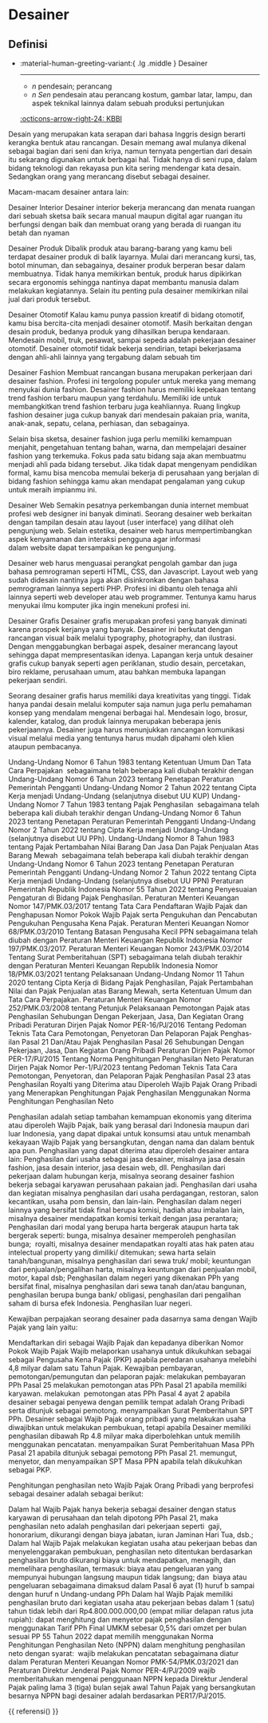 # Desainer

## Definisi

<div class="grid cards" markdown>

-   :material-human-greeting-variant:{ .lg .middle } Desainer

    ---

    - *n* pendesain; perancang
    - *n* *Sen* pendesain atau perancang kostum, gambar latar, lampu, dan aspek teknikal lainnya dalam sebuah produksi pertunjukan

    [:octicons-arrow-right-24: KBBI](https://kbbi.kemdikbud.go.id/entri/desainer)

</div>

Desain yang merupakan kata serapan dari bahasa Inggris design berarti kerangka bentuk atau rancangan. Desain memang awal mulanya dikenal sebagai bagian dari seni dan kriya, namun ternyata pengertian dari desain itu sekarang digunakan untuk berbagai hal. Tidak hanya di seni rupa, dalam bidang teknologi dan rekayasa pun kita sering mendengar kata desain. Sedangkan orang yang merancang disebut sebagai desainer.

Macam-macam desainer antara lain:

Desainer Interior
Desainer interior bekerja merancang dan menata ruangan dari sebuah sketsa baik secara manual maupun digital agar ruangan itu berfungsi dengan baik dan membuat orang yang berada di ruangan itu betah dan nyaman

Desainer Produk
Dibalik produk atau barang-barang yang kamu beli terdapat desainer produk di balik layarnya. Mulai dari merancang kursi, tas, botol minuman, dan sebagainya, desainer produk berperan besar dalam membuatnya. Tidak hanya memikirkan bentuk, produk harus dipikirkan secara ergonomis sehingga nantinya dapat membantu manusia dalam melakukan kegiatannya. Selain itu penting pula desainer memikirkan nilai jual dari produk tersebut.

Desainer Otomotif
Kalau kamu punya passion kreatif di bidang otomotif, kamu bisa bercita-cita menjadi desainer otomotif. Masih berkaitan dengan desain produk, bedanya produk yang dihasilkan berupa kendaraan. Mendesain mobil, truk, pesawat, sampai sepeda adalah pekerjaan desainer otomotif. Desainer otomotif tidak bekerja sendirian, tetapi bekerjasama dengan ahli-ahli lainnya yang tergabung dalam sebuah tim

Desainer Fashion
Membuat rancangan busana merupakan perkerjaan dari desainer fashion. Profesi ini tergolong populer untuk mereka yang memang menyukai dunia fashion. Desainer fashion harus memiliki kepekaan tentang trend fashion terbaru maupun yang terdahulu. Memiliki ide untuk membangkitkan trend fashion terbaru juga keahliannya. Ruang lingkup fashion desainer juga cukup banyak dari mendesain pakaian pria, wanita, anak-anak, sepatu, celana, perhiasan, dan sebagainya.

Selain bisa sketsa, desainer fashion juga perlu memiliki kemampuan menjahit, pengetahuan tentang bahan, warna, dan mempelajari desainer fashion yang terkemuka. Fokus pada satu bidang saja akan membuatmu menjadi ahli pada bidang tersebut. Jika tidak dapat mengenyam pendidikan formal, kamu bisa mencoba memulai bekerja di perusahaan yang berjalan di bidang fashion sehingga kamu akan mendapat pengalaman yang cukup untuk meraih impianmu ini.

Desainer Web
Semakin pesatnya perkembangan dunia internet membuat profesi web designer ini banyak diminati. Seorang desainer web berkaitan dengan tampilan desain atau layout (user interface) yang dilihat oleh pengunjung web. Selain estetika, desainer web harus mempertimbangkan aspek kenyamanan dan interaksi pengguna agar informasi dalam website dapat tersampaikan ke pengunjung.

Desainer web harus menguasai perangkat pengolah gambar dan juga bahasa pemrograman seperti HTML, CSS, dan Javascript. Layout web yang sudah didesain nantinya juga akan disinkronkan dengan bahasa pemrograman lainnya seperti PHP. Profesi ini dibantu oleh tenaga ahli lainnya seperti web developer atau web programmer. Tentunya kamu harus menyukai ilmu komputer jika ingin menekuni profesi ini.

Desainer Grafis
Desainer grafis merupakan profesi yang banyak diminati karena prospek kerjanya yang banyak. Desainer ini berkutat dengan rancangan visual baik melalui typography, photography, dan ilustrasi. Dengan menggabungkan berbagai aspek, desainer merancang layout sehingga dapat mempresentasikan idenya. Lapangan kerja untuk desainer grafis cukup banyak seperti agen periklanan, studio desain, percetakan, biro reklame, perusahaan umum, atau bahkan membuka lapangan pekerjaan sendiri.

Seorang desainer grafis harus memiliki daya kreativitas yang tinggi. Tidak hanya pandai desain melalui komputer saja namun juga perlu pemahaman konsep yang mendalam mengenai berbagai hal. Mendesain logo, brosur, kalender, katalog, dan produk lainnya merupakan beberapa jenis pekerjaannya. Desainer juga harus menunjukkan rancangan komunikasi visual melalui media yang tentunya harus mudah dipahami oleh klien ataupun pembacanya.


Undang-Undang Nomor 6 Tahun 1983 tentang Ketentuan Umum Dan Tata Cara Perpajakan  sebagaimana telah beberapa kali diubah terakhir dengan Undang-Undang Nomor 6 Tahun 2023 tentang Penetapan Peraturan Pemerintah Pengganti Undang-Undang Nomor 2 Tahun 2022 tentang Cipta Kerja menjadi Undang-Undang (selanjutnya disebut UU KUP)
Undang-Undang Nomor 7 Tahun 1983 tentang Pajak Penghasilan  sebagaimana telah beberapa kali diubah terakhir dengan Undang-Undang Nomor 6 Tahun 2023 tentang Penetapan Peraturan Pemerintah Pengganti Undang-Undang Nomor 2 Tahun 2022 tentang Cipta Kerja menjadi Undang-Undang (selanjutnya disebut UU PPh).
Undang-Undang Nomor 8 Tahun 1983 tentang Pajak Pertambahan Nilai Barang Dan Jasa Dan Pajak Penjualan Atas Barang Mewah  sebagaimana telah beberapa kali diubah terakhir dengan Undang-Undang Nomor 6 Tahun 2023 tentang Penetapan Peraturan Pemerintah Pengganti Undang-Undang Nomor 2 Tahun 2022 tentang Cipta Kerja menjadi Undang-Undang (selanjutnya disebut UU PPN)
Peraturan Pemerintah Republik Indonesia No­mor 55 Tahun 2022 tentang Penyesuaian Pengaturan di Bidang Pajak Penghasilan.
Peraturan Menteri Keuangan Nomor 147/PMK.03/2017 tentang Tata Cara Pendaftaran Wajib Pajak dan Penghapusan Nomor Pokok Wajib Pajak serta Pengukuhan dan Pencabutan Pengukuhan Pengusaha Kena Pajak.
Peraturan Menteri Keuangan Nomor 68/PMK.03/2010 Tentang Batasan Pengusaha Kecil PPN sebagaimana telah diubah dengan Peratur­an Menteri Keuangan Republik Indonesia Nomor 197/PMK.03/2017.
Peraturan Menteri Keuangan Nomor 243/PMK.03/2014 Tentang Surat Pemberitahuan (SPT) sebagaimana telah diubah terakhir dengan Pera­turan Menteri Keuangan Republik Indonesia Nomor 18/PMK.03/2021 tentang Pelaksanaan Undang-Undang Nomor 11 Tahun 2020 tentang Cipta Kerja di Bidang Pajak Penghasilan, Pajak Pertambahan Nilai dan Pajak Penjualan atas Barang Mewah, serta Ketentuan Umum dan Tata Cara Perpajakan.
Peraturan Menteri Keuangan Nomor 252/PMK.03/2008 tentang Petunjuk Pelaksanaan Pemotongan Pajak atas Penghasilan Sehu­bungan Dengan Pekerjaan, Jasa, Dan Kegiatan Orang Pribadi
Peraturan Dirjen Pajak Nomor PER-16/PJ/2016 Tentang Pedoman Teknis Tata Cara Pemoton­gan, Penyetoran Dan Pelaporan Pajak Penghas­ilan Pasal 21 Dan/Atau Pajak Penghasilan Pasal 26 Sehubungan Dengan Pekerjaan, Jasa, Dan Kegiatan Orang Pribadi
Peraturan Dirjen Pajak Nomor PER-17/PJ/2015 Tentang Norma Penghitungan Penghasilan Neto
Peraturan Dirjen Pajak Nomor Per-1/PJ/2023 tentang Pedoman Teknis Tata Cara Pemotongan, Penyetoran, dan Pelaporan Pajak Penghasilan Pasal 23 atas Penghasilan Royalti yang Diterima atau Diperoleh Wajib Pajak Orang Pribadi yang Menerapkan Penghitungan Pajak Penghasilan Menggunakan Norma Penghitungan Penghasilan Neto

Penghasilan adalah setiap tambahan kemampuan ekonomis yang diterima atau diperoleh Wajib Pajak, baik yang berasal dari Indonesia maupun dari luar Indonesia, yang dapat dipakai untuk konsumsi atau untuk menambah kekayaan Wajib Pajak yang bersangkutan, dengan nama dan dalam bentuk apa pun.
Penghasilan yang dapat diterima atau diperoleh desainer antara lain:
Penghasilan dari usaha sebagai jasa desainer, misalnya jasa desain fashion, jasa desain interior, jasa desain web, dll.
Penghasilan dari pekerjaan dalam hubungan kerja, misalnya seorang desainer fashion bekerja sebagai karyawan perusahaan pakaian jadi.
Penghasilan dari usaha dan kegiatan misalnya penghasilan dari usaha perdagangan, restoran, salon kecantikan, usaha pom bensin, dan lain-lain.
Penghasilan dalam negeri lainnya yang bersifat tidak final berupa komisi, hadiah atau imbalan lain, misalnya desainer mendapatkan komisi terkait dengan jasa perantara;
Penghasilan dari modal yang berupa harta bergerak ataupun harta tak bergerak seperti:
bunga, misalnya desainer memperoleh penghasilan bunga; 
royalti, misalnya desainer mendapatkan royalti atas hak paten atau intelectual property yang dimiliki/ ditemukan;
sewa harta selain tanah/bangunan, misalnya penghasilan dari sewa truk/ mobil;
keuntungan dari penjualan/pengalihan harta, misalnya keuntungan dari penjualan mobil, motor, kapal dsb;
Penghasilan dalam negeri yang dikenakan PPh yang bersifat final, misalnya penghasilan dari sewa tanah dan/atau bangunan, penghasilan berupa bunga bank/ obligasi, penghasilan dari pengalihan saham di bursa efek Indonesia.
Penghasilan luar negeri.


Kewajiban perpajakan seorang desainer pada dasarnya sama dengan Wajib Pajak yang lain yaitu:

Mendaftarkan diri sebagai Wajib Pajak dan kepadanya diberikan Nomor Pokok Wajib Pajak
Wajib melaporkan usahanya untuk dikukuhkan sebagai sebagai Pengu­saha Kena Pajak (PKP) apabila peredaran usahanya melebihi 4,8 milyar dalam satu Tahun Pajak.
Kewajiban pembayaran, pemotongan/pemungutan dan pelaporan pajak:
melakukan pembayaran PPh Pasal 25
melakukan pemotongan atas PPh Pasal 21 apabila memiliki karyawan.
melakukan  pemotongan atas PPh Pasal 4 ayat 2 apabila desainer sebagai penyewa den­gan pemilik tempat adalah Orang Pribadi serta ditunjuk sebagai pemotong.
menyampaikan Surat Pemberitahun SPT PPh.
Desainer sebagai Wajib Pajak orang pribadi yang melakukan usaha diwajib­kan untuk melakukan pembukuan, tetapi apabila Desainer memiliki penghasilan dibawah Rp 4.8 milyar maka diperbolehkan untuk memilih menggunakan pencatatan.
menyampaikan Surat Pemberitahuan Masa PPh Pasal 21 apabila ditunjuk sebagai pemotong PPh Pasal 21.
memungut, menyetor, dan menyampaikan SPT Masa PPN apabila telah dikukuhkan sebagai PKP.
 


Penghitungan penghasilan neto Wajib Pajak Orang Pribadi yang berprofesi sebagai desainer adalah sebagai berikut: 

Dalam hal Wajib Pajak hanya bekerja sebagai desainer dengan status karyawan di perusahaan dan telah dipotong PPh Pasal 21, maka penghasilan neto adalah penghasilan dari pekerjaan seperti  gaji, honorarium, dikurangi dengan biaya jabatan, iuran Jaminan Hari Tua, dsb.;
Dalam hal Wajib Pajak melakukan kegiatan usaha atau pekerjaan bebas dan menyelenggarakan pembukuan, penghasilan neto ditentukan berdasarkan penghasilan bruto dikurangi biaya untuk mendapatkan, menagih, dan memelihara penghasilan, termasuk:
biaya atau pengeluaran yang mempunyai hubungan langsung maupun tidak langsung; dan 
biaya atau pengeluaran sebagaimana dimaksud dalam Pasal 6 ayat (1) huruf b sampai dengan huruf n Undang-undang PPh
Dalam hal Wajib Pajak memiliki penghasilan bruto dari kegiatan usaha atau pekerjaan bebas dalam 1 (satu) tahun tidak lebih dari Rp4.800.000.000,00 (empat miliar delapan ratus juta rupiah):
dapat menghitung dan menyetor pajak penghasilan dengan menggunakan Tarif PPh Final UMKM sebesar 0,5% dari omzet per bulan sesuai PP 55 Tahun 2022
dapat memilih menggunakan Norma Penghitungan Penghasilan Neto (NPPN) dalam menghitung penghasilan neto dengan syarat: 
wajib melakukan pencatatan sebagaimana diatur dalam Peraturan Menteri Keuangan Nomor PMK-54/PMK.03/2021 dan Peraturan Direktur Jenderal Pajak Nomor PER-4/PJ/2009
wajib memberitahukan mengenai penggunaan NPPN kepada Direktur Jenderal Pajak paling lama 3 (tiga) bulan sejak awal Tahun Pajak yang bersangkutan
besarnya NPPN bagi desainer adalah berdasarkan PER17/PJ/2015.

{{ referensi() }}